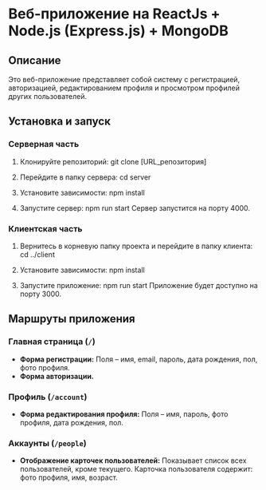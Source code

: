 # Веб-приложение на ReactJs + Node.js (Express.js) + MongoDB

## Описание
Это веб-приложение представляет собой систему с регистрацией, авторизацией, редактированием профиля и просмотром профилей других пользователей.

## Установка и запуск

### Серверная часть

1. Клонируйте репозиторий:
git clone [URL_репозитория]

2. Перейдите в папку сервера:
cd server

3. Установите зависимости:
npm install

4. Запустите сервер:
npm run start
Сервер запустится на порту 4000.

### Клиентская часть

1. Вернитесь в корневую папку проекта и перейдите в папку клиента:
cd ../client

2. Установите зависимости:
npm install

3. Запустите приложение:
npm run start
Приложение будет доступно на порту 3000.

## Маршруты приложения

### Главная страница (`/`)
- **Форма регистрации:** Поля – имя, email, пароль, дата рождения, пол, фото профиля.
- **Форма авторизации.**

### Профиль (`/account`)
- **Форма редактирования профиля:** Поля – имя, пароль, фото профиля, дата рождения, пол.

### Аккаунты (`/people`)
- **Отображение карточек пользователей:** Показывает список всех пользователей, кроме текущего. Карточка пользователя содержит: фото профиля, имя, возраст.